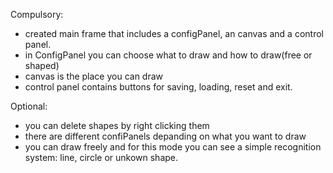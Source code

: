 Compulsory:
  - created main frame that includes a configPanel, an canvas and a control panel.
  - in ConfigPanel you can choose what to draw and how to draw(free or shaped)
  - canvas is the place you can draw
  - control panel contains buttons for saving, loading, reset and exit.
 
Optional:
  - you can delete shapes by right clicking them
  - there are different confiPanels depanding on what you want to draw
  - you can draw freely and for this mode you can see a simple recognition system: line, circle or unkown shape.
